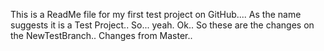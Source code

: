 This is a ReadMe file for my first test project on GitHub.... As the name suggests it is a Test Project.. So... yeah.
Ok.. So these are the changes on the NewTestBranch..
Changes from Master..
